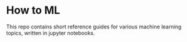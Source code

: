 # How to ML

This repo contains short reference guides for various machine learning topics, written in jupyter notebooks.